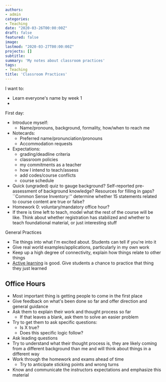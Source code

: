 ```yaml
---
authors:
- admin
categories:
- Teaching
date: "2020-03-26T00:00:00Z"
draft: false
featured: false
image:
lastmod: "2020-03-27T00:00:00Z"
projects: []
subtitle: 
summary: 'My notes about classroom practices'
tags:
- Teaching
title: 'Classroom Practices'
---
```


I want to:
- Learn everyone's name by week 1
-

First day:
- Introduce myself:
   - Name/pronouns, background, formality, how/when to reach me
- Notecards:
   - Preferred name/pronunciation/pronouns
   - Accommodation requests
- Expectations:
   - grading/deadline criteria
   - classroom policies
   - my commitments as a teacher
   - how I intend to teach/assess
   - add codes/course conflicts
   - course schedule
- Quick (ungraded) quiz to gauge background? Self-reported pre-assessment of background knowledge? Resources for filling in gaps? ``Common Sense Inventory:'' determine whether 15 statements related to course content are true or false?
- Homework 0: voluntary/mandatory office hour?
- If there is time left to teach, model what the rest of the course will be like. Think about whether registration has stabilized and whether to teach foundational material, or just interesting stuff

General Practices
- Tie things into what I'm excited about. Students can tell if you're into it
- Give real world examples/applications, particularly in my own work
- Keep up a high degree of connectivity, explain how things relate to other things
- [Active learning](https://www.washington.edu/teaching/topics/engaging-students-in-learning/promoting-student-engagement-through-active-learning) is good. Give students a chance to practice that thing they just learned

## Office Hours ##

- Most important thing is getting people to come in the first place
- Give feedback on what's been done so far and offer direction and general guidance
- Ask them to explain their work and thought process so far
   - If that leaves a blank, ask them to solve an easier problem
- Try to get them to ask specific questions:
   - Is X true?
   - Does this specific logic follow?
- Ask leading questions
- Try to understand what their thought process is, they are likely coming from a different background than me and will think about things in a different way
- Work through the homework and exams ahead of time
   - Try to anticipate sticking points and wrong turns
- Know and communicate the instructors expectations and emphasize this material
